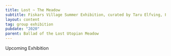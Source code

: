 ```yaml
---
title: Lost ~ The Meadow
subtitle: Fiskars Village Summer Exhibition, curated by Taru Elfving, Fiskars
layout: content
tag: group exhibition
pubdate: "2020"
parent: Ballad of the Lost Utopian Meadow
---
```

Upcoming Exhibition